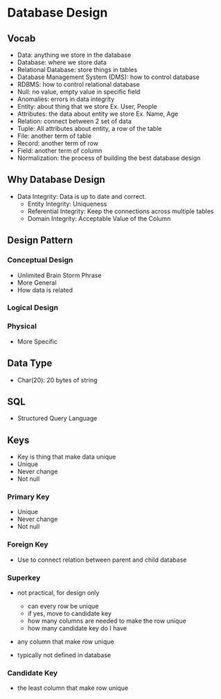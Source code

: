 # Database Design

## Vocab

- Data: anything we store in the database
- Database: where we store data
- Relational Database: store things in tables
- Database Management System (DMS): how to control database
- RDBMS: how to control relational database
- Null: no value,  empty value in specific field
- Anomalies: errors in data integrity
- Entity: about thing that we store Ex. User, People
- Attributes: the data about entity we store Ex. Name, Age
- Relation: connect between 2 set of data
- Tuple: All attributes about entity, a row of the table
- File: another term of table
- Record: another term of row
- Field: another term of column
- Normalization: the process of building the best database design

## Why Database Design

- Data Integrity: Data is up to date and correct.
  - Entity Integrity: Uniqueness
  - Referential Integrity: Keep the connections across multiple tables
  - Domain Integrity: Acceptable Value of the Column

## Design Pattern

### Conceptual Design

- Unlimited Brain Storm Phrase
- More General
- How data is related

### Logical Design

### Physical

- More Specific

## Data Type

- Char(20): 20 bytes of string

## SQL

- Structured Query Language

## Keys

- Key is thing that make data unique
- Unique
- Never change
- Not null

### Primary Key

- Unique
- Never change
- Not null

### Foreign Key

- Use to connect relation between parent and child database

### Superkey

- not practical, for design only
  - can every row be unique
  - if yes, move to candidate key
  - how many columns are needed to make the row unique
  - how many candidate key do I have 

- any column that make row unique
- typically not defined in database

### Candidate Key

- the least column that make row unique

